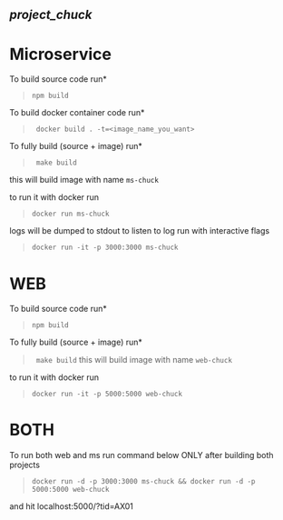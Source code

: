 ## *project_chuck* ##

# Microservice
To build source code run*

> ``` npm build ```

To build docker container code run*

> ``` docker build . -t=<image_name_you_want>```

To fully build (source + image) run*

> ``` make build```

  this will build image with name ```ms-chuck``` 
  
  to run it with docker run 

> ``` docker run ms-chuck ```

  logs will be dumped to stdout to listen to log run with interactive flags 


> ``` docker run -it -p 3000:3000 ms-chuck ```


# WEB
To build source code run*

> ``` npm build ```

To fully build (source + image) run*

> ``` make build```
  this will build image with name ```web-chuck```

  to run it with docker run 


> ``` docker run -it -p 5000:5000 web-chuck ```


# BOTH
To run both web and ms run command below ONLY after building both projects 
> ``` docker run -d -p 3000:3000 ms-chuck && docker run -d -p 5000:5000 web-chuck ```

and hit localhost:5000/?tid=AX01
